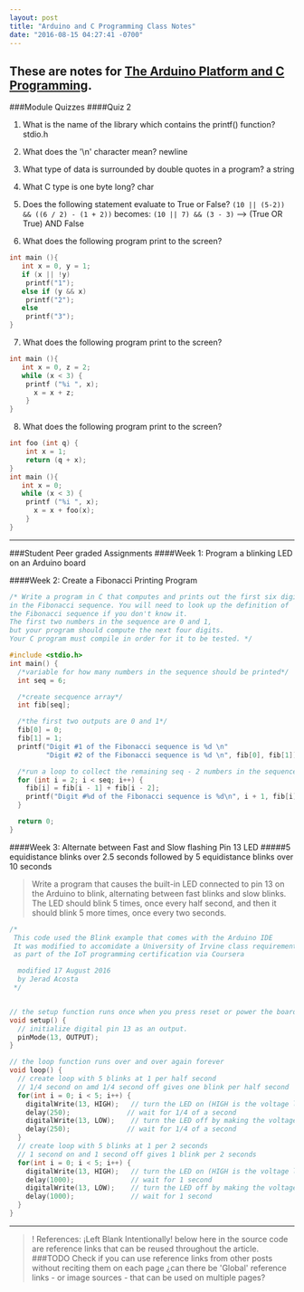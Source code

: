 ```yaml
---
layout: post
title: "Arduino and C Programming Class Notes"
date: "2016-08-15 04:27:41 -0700"
---
```


These are notes for [The Arduino Platform and C Programming][This Class].
----
###Module Quizzes
####Quiz 2
1. What is the name of the library which contains the printf() function?
stdio.h

2. What does the '\n' character mean?
newline

3. What type of data is surrounded by double quotes in a program?
a string

4. What C type is one byte long?
char

5. Does the following statement evaluate to True or False?
`(10 || (5-2)) && ((6 / 2) - (1 + 2))`
becomes: `(10 || 7) && (3 - 3)` --> (True OR True) AND False

6. What does the following program print to the screen?
```c
int main (){
   int x = 0, y = 1;
   if (x || !y)
  	printf("1");
   else if (y && x)
  	printf("2");
   else
  	printf("3");
}
```

7. What does the following program print to the screen?
```c
int main (){
   int x = 0, z = 2;
   while (x < 3) {
  	printf ("%i ", x);
      x = x + z;
    }
}
```
8. What does the following program print to the screen?
```c
int foo (int q) {
    int x = 1;
    return (q + x);
}
int main (){
   int x = 0;
   while (x < 3) {
  	printf ("%i ", x);
      x = x + foo(x);
    }
}
```

------
###Student Peer graded Assignments
####Week 1: Program a blinking LED on an Arduino board


####Week 2: Create a Fibonacci Printing Program

```c
/* Write a program in C that computes and prints out the first six digits
in the Fibonacci sequence. You will need to look up the definition of
the Fibonacci sequence if you don't know it.
The first two numbers in the sequence are 0 and 1,
but your program should compute the next four digits.
Your C program must compile in order for it to be tested. */

#include <stdio.h>
int main() {
  /*variable for how many numbers in the sequence should be printed*/
  int seq = 6;

  /*create secquence array*/
  int fib[seq];

  /*the first two outputs are 0 and 1*/
  fib[0] = 0;
  fib[1] = 1;
  printf("Digit #1 of the Fibonacci sequence is %d \n"
         "Digit #2 of the Fibonacci sequence is %d \n", fib[0], fib[1]);

  /*run a loop to collect the remaining seq - 2 numbers in the sequence*/
  for (int i = 2; i < seq; i++) {
    fib[i] = fib[i - 1] + fib[i - 2];
    printf("Digit #%d of the Fibonacci sequence is %d\n", i + 1, fib[i]);
  }

  return 0;
}
```


####Week 3: Alternate between Fast and Slow flashing Pin 13 LED
#####5 equidistance blinks over 2.5 seconds followed by 5 equidistance blinks over 10 seconds
> Write a program that causes the built-in LED connected to pin 13 on the Arduino to blink, alternating between fast blinks and slow blinks. The LED should blink 5 times, once every half second, and then it should blink 5 more times, once every two seconds.

```c
/*
 This code used the Blink example that comes with the Arduino IDE
 It was modified to accomidate a University of Irvine class requirement
 as part of the IoT programming certification via Coursera

  modified 17 August 2016
  by Jerad Acosta
 */


// the setup function runs once when you press reset or power the board
void setup() {
  // initialize digital pin 13 as an output.
  pinMode(13, OUTPUT);
}

// the loop function runs over and over again forever
void loop() {
  // create loop with 5 blinks at 1 per half second
  // 1/4 second on amd 1/4 second off gives one blink per half second
  for(int i = 0; i < 5; i++) {
    digitalWrite(13, HIGH);   // turn the LED on (HIGH is the voltage level)
    delay(250);              // wait for 1/4 of a second
    digitalWrite(13, LOW);    // turn the LED off by making the voltage LOW
    delay(250);              // wait for 1/4 of a second
  }
  // create loop with 5 blinks at 1 per 2 seconds
  // 1 second on and 1 second off gives 1 blink per 2 seconds
  for(int i = 0; i < 5; i++) {
    digitalWrite(13, HIGH);   // turn the LED on (HIGH is the voltage level)
    delay(1000);              // wait for 1 second
    digitalWrite(13, LOW);    // turn the LED off by making the voltage LOW
    delay(1000);              // wait for 1 second
  }
}
```

---  

>! References:
> ¡Left Blank Intentionally!
> below here in the source code are reference links that can be reused throughout the article.
> ###TODO Check if you can use reference links from other posts without reciting them on each page
> ¿can there be 'Global' reference links - or image sources - that can be used on multiple pages?

[This Class]: <https://www.coursera.org/learn/arduino-platform> "The Arduino Platform and C Programming"  

[This Specialization]: <https://www.coursera.org/specializations/iot> "Create You Own Internet of Things (IoT) Device"

[UCI]: <https://uci.edu> "University California Irvine"

[Coursera]: <https://Coursera.org> "Online Classes From Top Universities"
